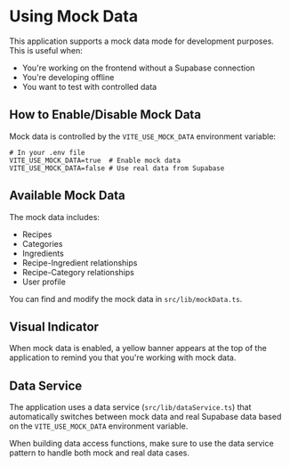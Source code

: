 # Using Mock Data

This application supports a mock data mode for development purposes. This is useful when:

- You're working on the frontend without a Supabase connection
- You're developing offline
- You want to test with controlled data

## How to Enable/Disable Mock Data

Mock data is controlled by the `VITE_USE_MOCK_DATA` environment variable:

```
# In your .env file
VITE_USE_MOCK_DATA=true  # Enable mock data
VITE_USE_MOCK_DATA=false # Use real data from Supabase
```

## Available Mock Data

The mock data includes:

- Recipes
- Categories
- Ingredients
- Recipe-Ingredient relationships
- Recipe-Category relationships
- User profile

You can find and modify the mock data in `src/lib/mockData.ts`.

## Visual Indicator

When mock data is enabled, a yellow banner appears at the top of the application to remind you that you're working with mock data.

## Data Service

The application uses a data service (`src/lib/dataService.ts`) that automatically switches between mock data and real Supabase data based on the `VITE_USE_MOCK_DATA` environment variable.

When building data access functions, make sure to use the data service pattern to handle both mock and real data cases.
